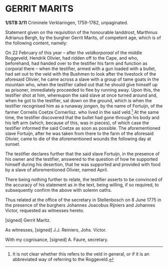 # GERRIT MARITS

**1/STB 3/11** Criminele Verklaringen, 1759-1782, unpaginated.

Statement given on the requisition of the honourable landdrost, Marthinus Adrianus Bergh, by the burgher Gerrit Marits, of competent age, which is of the following content, namely:

On 22 February of this year – after the *veldkorporaal* of the middle Roggeveld, Hendrik Olivier, had ridden off to the Cape, and who, beforehand, had handed over to the testifier his farm and function as corporal there – when the testifier, armed with a gun loaded with a bullet, had set out to the veld with the Bushmen to look after the livestock of the aforesaid Olivier, he came across a slave with a group of tame goats in the mountain who, when the testifier called out that he should give himself up as prisoner, immediately proceeded to flee by running away. Upon this, the testifier shot at him, whereupon the said slave at once turned around and, when he got to the testifier, sat down on the ground, which is when the testifier recognised him as a runaway *jongen*, by the name of Fortuijn, of the farmer Cornelis Coetze Cornerlisz. who lived in the said veld.[^1] At the same time, the testifier discovered that the bullet had gone through his body and his left arm (which, because of this, was in pieces), of which case the testifier informed the said Coetze as soon as possible. The aforementioned slave Fortuijn, after he was taken from there to the farm of the aforesaid Olivier, came to die of the aforementioned wounds the following day at sunset.

The testifier declares further that the said slave Fortuijn, in the presence of his owner and the testifier, answered to the question of how he supported himself during his desertion, that he was supported and provided with food by a slave of aforementioned Olivier, named April.

There being nothing further to relate, the testifier asserts to be convinced of the accuracy of his statement as in the text, being willing, if so required, to subsequently confirm the above with solemn oaths.

Thus related at the office of the secretary in Stellenbosch on 8 June 1775 in the presence of the burghers Johannes Joacobus Rijniers and Johannes Victor, requested as witnesses hereto.

\[signed\] Gerrit Maritz.

As witnesses, \[signed\] J.J. Reiniers, Johs. Victor.

With my cognisance, \[signed\] A. Faure, secretary.

[^1]: It is not clear whether this refers to the veld in general, or if it is an abbreviated way of referring to the Roggeveld.